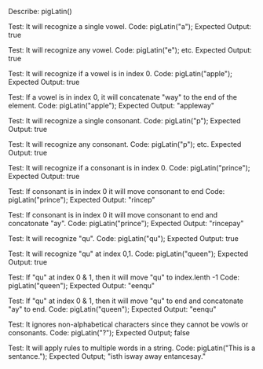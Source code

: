 Describe: pigLatin()

Test: It will recognize a single vowel.
Code: pigLatin("a");
Expected Output: true

Test: It will recognize any vowel.
Code: pigLatin("e"); etc.
Expected Output: true

Test: It will recognize if a vowel is in index 0.
Code: pigLatin("apple");
Expected Output: true

Test: If a vowel is in index 0, it will concatenate "way" to the end of the element.
Code: pigLatin("apple");
Expected Output: "appleway"

Test: It will recognize a single consonant.
Code: pigLatin("p");
Expected Output: true

Test: It will recognize any consonant.
Code: pigLatin("p"); etc.
Expected Output: true

Test: It will recognize if a consonant is in index 0.
Code: pigLatin("prince");
Expected Output: true

Test: If consonant is in index 0 it will move consonant to end
Code: pigLatin("prince");
Expected Output: "rincep"

Test: If consonant is in index 0 it will move consonant to end and concatonate "ay".
Code: pigLatin("prince");
Expected Output: "rincepay"

Test: It will recognize "qu".
Code: pigLatin("qu"); 
Expected Output: true

Test: It will recognize "qu" at index 0,1.
Code: pigLatin("queen"); 
Expected Output: true

Test: If "qu" at index 0 & 1, then it will move "qu" to index.lenth -1
Code: pigLatin("queen"); 
Expected Output: "eenqu"

Test: If "qu" at index 0 & 1, then it will move "qu" to end and concatonate "ay" to end.
Code: pigLatin("queen"); 
Expected Output: "eenqu"

Test: It ignores non-alphabetical characters since they cannot be vowls or consonants.
Code: pigLatin("?");
Expected Output; false

Test: It will apply rules to multiple words in a string.
Code: pigLatin("This is a sentance.");
Expected Output; "isth isway away entancesay."




